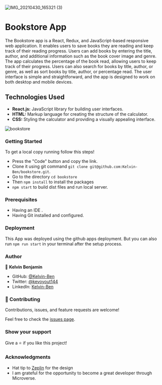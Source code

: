 ![IMG_20210430_165321 (3)](https://github.com/Kelvin-Ben/bookstore/assets/85459676/0021db1c-5adc-47ff-9aa9-e5cd434bb375)


# Bookstore App
The Bookstore app is a React, Redux, and JavaScript-based responsive web application. It enables users to save books they are reading and keep track of their reading progress. Users can add books by entering the title, author, and additional information such as the book cover image and genre. The app calculates the percentage of the book read, allowing users to keep track of their progress. Users can also search for books by title, author, or genre, as well as sort books by title, author, or percentage read. The user interface is simple and straightforward, and the app is designed to work on both desktop and mobile devices.

## Technologies Used

- **React.js:** JavaScript library for building user interfaces.
- **HTML:** Markup language for creating the structure of the calculator.
- **CSS:** Styling the calculator and providing a visually appealing interface.



![bookstore](https://user-images.githubusercontent.com/85459676/201335826-2049cd00-2a99-49ab-924f-2db2793ee913.png)



### Getting Started

To get a local copy running follow this steps!

- Press the "Code" button and copy the link.
- Clone it using git command ```git clone git@github.com:Kelvin-Ben/bookstore.git```.
- Go to the directory ```cd bookstore```
- Then ```npm install``` to install the packages
- ```npm start``` to build dist files and run local server.


### Prerequisites

- Having an IDE .
- Having Git installed and configured.

### Deployment

This App was deployed using the github apps deployment. But you can also run ```npm run start``` in your terminal after the setup process.

### Author

👤 **Kelvin Benjamin**

- GitHub: [@Kelvin-Ben](https://github.com/Kelvin-Ben)
- Twitter: [@kevoyout144](https://twitter.com/kevoyout144)
- LinkedIn: [Kelvin-Ben](https://www.linkedin.com/in/kelvin-ben-323043173/)


### 🤝 Contributing

Contributions, issues, and feature requests are welcome!

Feel free to check the [issues page](../../issues/).

### Show your support

Give a ⭐️ if you like this project!

### Acknowledgments

- Hat tip to [Zeplin](https://app.zeplin.io/login) for the design
- I am grateful for the opportunity to become a great developer through Microverse.
